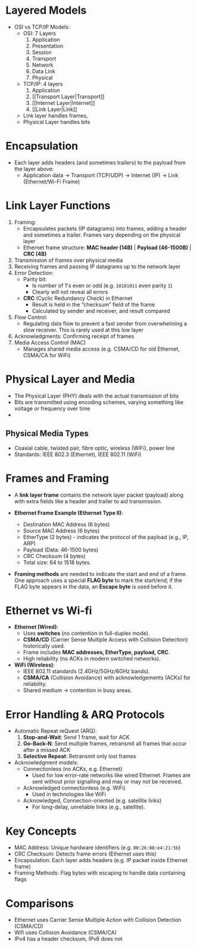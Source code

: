 # Layered Models
- OSI vs TCP/IP Models:
	- OSI: 7 Layers
		1. Application
		2. Presentation
		3. Session
		4. Transport
		5.  Network
		6.  Data Link
		7. Physical
	- TCP/IP: 4 layers
		1. Application
		2. [[Transport Layer|Transport]]
		 3. [[Internet Layer|Internet]]
		4. [[Link Layer|Link]]
	- Link layer handles frames,
	- Physical Layer handles bits

# Encapsulation
- Each layer adds headers (and sometimes trailers) to the payload from the layer above:
	- Application data $\to$ Transport (TCP/UDP) $\to$ Internet (IP) $\to$ Link (Ethernet/Wi-Fi Frame)

# Link Layer Functions
1. Framing:
	- Encapsulates packets (IP datagrams) into frames, adding a header and sometimes a trailer. Frames vary depending on the physical layer
	- Ethernet frame structure: **MAC header (14B)** | **Payload (46-1500B)** | **CRC (4B)**
2. Transmission of frames over physical media
3. Receiving frames and passing IP datagrams up to the network layer
4. Error Detection:
	- Parity bit:
		- Is number of 1's even or odd (e.g. `10101011` even parity `1`)
		- Clearly will not reveal all errors
	- **CRC** (Cyclic Redundancy Check) in Ethernet
		- Result is held in the “checksum” field of the frame
		- Calculated by sender and receiver, and result compared
5. Flow Control:
	- Regulating data flow to prevent a fast sender from overwhelming a slow receiver. This is rarely used at this low layer
6. Acknowledgments: Confirming receipt of frames
7. Media Access Control (MAC)
	- Manages shared media access (e.g. CSMA/CD for old Ethernet, CSMA/CA for WiFi)
# Physical Layer and Media
- The Physical Layer (PHY) deals with the actual transmission of bits
- Bits are transmitted using encoding schemes, varying something like voltage or frequency over time
- 
## Physical Media Types
- Coaxial cable, twisted pair, fibre optic, wireless (WiFi), power line
- Standards: IEEE 802.3 (Ethernet), IEEE 802.11 (WiFi)

# Frames and Framing
- A **link layer frame** contains the network layer packet (payload) along with extra fields like a header and trailer to aid transmission.
    
- **Ethernet Frame Example (Ethernet Type II)**:
    
    - Destination MAC Address (6 bytes)
    - Source MAC Address (6 bytes)
    - EtherType (2 bytes) - indicates the protocol of the payload (e.g., IP, ARP)
    - Payload (Data: 46-1500 bytes)
    - CRC Checksum (4 bytes)
    - Total size: 64 to 1518 bytes.
        
- **Framing methods** are needed to indicate the start and end of a frame. One approach uses a special **FLAG byte** to mark the start/end; if the FLAG byte appears in the data, an **Escape byte** is used before it.

# Ethernet vs Wi-fi
- **Ethernet (Wired)**:
    - Uses **switches** (no contention in full-duplex mode).
    - **CSMA/CD** (Carrier Sense Multiple Access with Collision Detection) historically used.
    - Frame includes **MAC addresses, EtherType, payload, CRC**.
    - High reliability (no ACKs in modern switched networks).
- **WiFi (Wireless)**:
    - IEEE 802.11 standards (2.4GHz/5GHz/6GHz bands).
    - **CSMA/CA** (Collision Avoidance) with acknowledgements (ACKs) for reliability.
    - Shared medium → contention in busy areas.

# Error Handling & ARQ Protocols
- Automatic Repeat reQuest (ARQ):
	1. **Stop-and-Wait**: Send 1 frame, wait for ACK
	2. **Go-Back-N**: Send multiple frames, retransmit all frames that occur after a missed ACK
	3. **Selective Repeat**: Retransmit only lost frames
- Acknowledgment models:
	- Connectionless (no ACKs, e.g. Ethernet)
		- Used for low error-rate networks like wired Ethernet. Frames are sent without prior signalling and may or may not be received.
	- Acknowledged connectionless (e.g. WiFi)
		- Used in technologies like WiFi
	- Acknowledged, Connection-oriented (e.g. satellite links)
		- For long-delay, unreliable links (e.g., satellite).



# Key Concepts
- MAC Address: Unique hardware identifiers (e.g. `00:26:08:e4:21:5b`)
- CRC  Checksum: Detects frame errors (Ethernet uses this)
- Encapsulation: Each layer adds headers (e.g. IP packet inside Ethernet frame)
- Framing Methods: Flag bytes with escaping to handle data containing flags

# Comparisons
- Ethernet uses Carrier Sense Multiple Action with Collision Detection (CSMA/CD)
- Wifi uses Collision Avoidance (CSMA/CA)
- IPv4 has a header checksum, IPv6 does not
